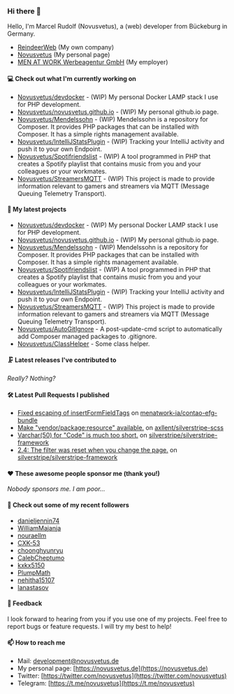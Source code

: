 ### Hi there 👋

Hello, I'm Marcel Rudolf (Novusvetus), a (web) developer from Bückeburg in Germany.

* [ReindeerWeb](https://reindeer-web.de) (My own company)
* [Novusvetus](https://novusvetus.de) (My personal page)
* [MEN AT WORK Werbeagentur GmbH](https://www.men-at-work.de/) (My employer)

#### 💻 Check out what I'm currently working on

- [Novusvetus/devdocker](https://github.com/Novusvetus/devdocker) - (WIP) My personal Docker LAMP stack I use for PHP development.
- [Novusvetus/novusvetus.github.io](https://github.com/Novusvetus/novusvetus.github.io) - (WIP) My personal github.io page.
- [Novusvetus/Mendelssohn](https://github.com/Novusvetus/Mendelssohn) - (WIP) Mendelssohn is a repository for Composer. It provides PHP packages that can be installed with Composer. It has a simple rights management available.
- [Novusvetus/IntelliJStatsPlugin](https://github.com/Novusvetus/IntelliJStatsPlugin) - (WIP) Tracking your IntelliJ activity and push it to your own Endpoint.
- [Novusvetus/Spotifriendslist](https://github.com/Novusvetus/Spotifriendslist) - (WIP) A tool programmed in PHP that creates a Spotify playlist that contains music from you and your colleagues or your workmates.
- [Novusvetus/StreamersMQTT](https://github.com/Novusvetus/StreamersMQTT) - (WIP) This project is made to provide information relevant to gamers and streamers via MQTT (Message Queuing Telemetry Transport).

#### 🐣 My latest projects

- [Novusvetus/devdocker](https://github.com/Novusvetus/devdocker) - (WIP) My personal Docker LAMP stack I use for PHP development.
- [Novusvetus/novusvetus.github.io](https://github.com/Novusvetus/novusvetus.github.io) - (WIP) My personal github.io page.
- [Novusvetus/Mendelssohn](https://github.com/Novusvetus/Mendelssohn) - (WIP) Mendelssohn is a repository for Composer. It provides PHP packages that can be installed with Composer. It has a simple rights management available.
- [Novusvetus/Spotifriendslist](https://github.com/Novusvetus/Spotifriendslist) - (WIP) A tool programmed in PHP that creates a Spotify playlist that contains music from you and your colleagues or your workmates.
- [Novusvetus/IntelliJStatsPlugin](https://github.com/Novusvetus/IntelliJStatsPlugin) - (WIP) Tracking your IntelliJ activity and push it to your own Endpoint.
- [Novusvetus/StreamersMQTT](https://github.com/Novusvetus/StreamersMQTT) - (WIP) This project is made to provide information relevant to gamers and streamers via MQTT (Message Queuing Telemetry Transport).
- [Novusvetus/AutoGitIgnore](https://github.com/Novusvetus/AutoGitIgnore) - A post-update-cmd script to automatically add Composer managed packages to .gitignore.
- [Novusvetus/ClassHelper](https://github.com/Novusvetus/ClassHelper) - Some class helper.

#### 🗜 Latest releases I've contributed to

_Really? Nothing?_

#### 🛠 Latest Pull Requests I published

- [Fixed escaping of insertFormFieldTags](https://github.com/menatwork-ia/contao-efg-bundle/pull/1) on [menatwork-ia/contao-efg-bundle](https://github.com/menatwork-ia/contao-efg-bundle)
- [Make &#34;vendor/package:resource&#34; available.](https://github.com/axllent/silverstripe-scss/pull/2) on [axllent/silverstripe-scss](https://github.com/axllent/silverstripe-scss)
- [Varchar(50) for &#34;Code&#34; is much too short.](https://github.com/silverstripe/silverstripe-framework/pull/4797) on [silverstripe/silverstripe-framework](https://github.com/silverstripe/silverstripe-framework)
- [2.4: The filter was reset when you change the page.](https://github.com/silverstripe/silverstripe-framework/pull/57) on [silverstripe/silverstripe-framework](https://github.com/silverstripe/silverstripe-framework)

#### ❤️ These awesome people sponsor me (thank you!)

_Nobody sponsors me. I am poor..._

#### 👯 Check out some of my recent followers

- [danieljennin74](https://github.com/danieljennin74)
- [WilliamMajanja](https://github.com/WilliamMajanja)
- [nouraellm](https://github.com/nouraellm)
- [CXK-53](https://github.com/CXK-53)
- [choonghyunryu](https://github.com/choonghyunryu)
- [CalebCheptumo](https://github.com/CalebCheptumo)
- [kxkx5150](https://github.com/kxkx5150)
- [PlumpMath](https://github.com/PlumpMath)
- [nehitha15107](https://github.com/nehitha15107)
- [lanastasov](https://github.com/lanastasov)

#### 💬 Feedback
I look forward to hearing from you if you use one of my projects. Feel free to report bugs or feature requests.
I will try my best to help!

#### 📫 How to reach me

- Mail: [development@novusvetus.de](mailto:development@novusvetus.de)
- My personal page: [https://novusvetus.de](https://novusvetus.de)
- Twitter: [https://twitter.com/novusvetus](https://twitter.com/novusvetus)
- Telegram: [https://t.me/novusvetus](https://t.me/novusvetus)
